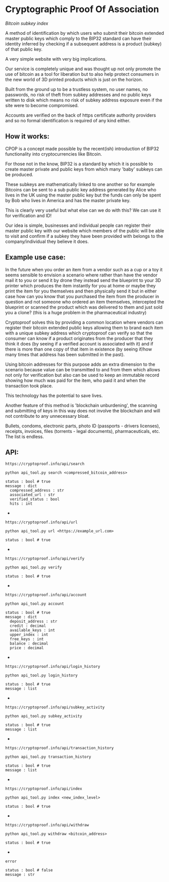 # Cryptographic Proof Of Association
*Bitcoin subkey index*

A method of identification by which users who submit their bitcoin extended master public keys which comply to the BIP32 standard can have their identity inferred by checking if a subsequent address is a product (subkey) of that public key.

A very simple website with very big implications.

Our service is completely unique and was thought up not only promote the use of bitcoin as a tool for liberation but to also help protect consumers in the new world of 3D printed products which is just on the horizon.

Built from the ground up to be a trustless system, no user names, no passwords, no risk of theft from subkey addresses and no public keys written to disk which means no risk of subkey address exposure even if the site were to become compromised.

Accounts are verified on the back of https certificate authority providers and so no formal identification is required of any kind either.

## How it works:
CPOP is a concept made possible by the recent(ish) introduction of BIP32 functionality into cryptocurrencies like Bitcoin.

For those not in the know, BIP32 is a standard by which it is possible to create master private and public keys from which many 'baby' subkeys can be produced.

These subkeys are mathematically linked to one another so for example Bitcoins can be sent to a sub public key address generated by Alice who lives in the UK using the master public key but the funds can only be spent by Bob who lives in America and has the master private key.

This is clearly very useful but what else can we do with this?
We can use it for verification and ID!

Our idea is simple, businesses and individual people can register their master public key with our website which members of the public will be able to visit and confirm if a subkey they have been provided with belongs to the company/individual they believe it does.


## Example use case:
In the future when you order an item from a vendor such as a cup or a toy it seems sensible to envision a scenario where rather than have the vendor mail it to you or send it by drone they instead send the blueprint to your 3D printer which produces the item instantly for you at home or maybe they print the item for you themselves and then physically send it but in either case how can you know that you purchased the item from the producer in question and not someone who ordered an item themselves, intercepted the blueprint or scanned the product which was delivered to them and just sold you a clone? (this is a huge problem in the pharmaceutical industry)

Cryptoproof solves this by providing a common location where vendors can register their bitcoin extended public keys allowing them to brand each item with a unique subkey address which cryptoproof can verify so that the consumer can know if a product originates from the producer that they think it does (by seeing if a verified account is associated with it) and if there is more than one copy of that item in existence (by seeing if/how many times that address has been submitted in the past).

Using bitcoin addresses for this purpose adds an extra dimension to the scenario because value can be transmitted to and from them which allows not only for verification but also can be used to keep an immutable record showing how much was paid for the item, who paid it and when the transaction took place.

This technology has the potential to save lives.

Another feature of this method is 'blockchain unburdening', the scanning and submitting of keys in this way does not involve the blockchain and will not contribute to any unnecessary bloat.

Bullets, condoms, electronic parts, photo ID (passports - drivers licenses), receipts, invoices, files (torrents - legal documents), pharmaceuticals, etc.
The list is endless.

## API:
`https://cryptoproof.info/api/search`

`python api_tool.py search <compressed_bitcoin_address>`
```
status : bool # true
message : dict
  compressed_address : str
  associated_url : str
  verified_status : bool
  hits : int
```
-
`https://cryptoproof.info/api/url`

`python api_tool.py url <https://example_url.com>`
```
status : bool # true
```
-
`https://cryptoproof.info/api/verify`

`python api_tool.py verify`
```
status : bool # true
```
-
`https://cryptoproof.info/api/account`

`python api_tool.py account`
```
status : bool # true
message : dict
  deposit_address : str
  credit : decimal
  available_keys : int
  upper_index : int
  free_keys : int
  balance : decimal
  price : decimal
```
-
`https://cryptoproof.info/api/login_history`

`python api_tool.py login_history`
```
status : bool # true
message : list
```
-
`https://cryptoproof.info/api/subkey_activity`

`python api_tool.py subkey_activity`
```
status : bool # true
message : list
```
-
`https://cryptoproof.info/api/transaction_history`

`python api_tool.py transaction_history`
```
status : bool # true
message : list
```
-
`https://cryptoproof.info/api/index`

`python api_tool.py index <new_index_level>`
```
status : bool # true
```
-
`https://cryptoproof.info/api/withdraw`

`python api_tool.py withdraw <bitcoin_address>`
```
status : bool # true
```
-
`error`
```
status : bool # false
message : str
```
